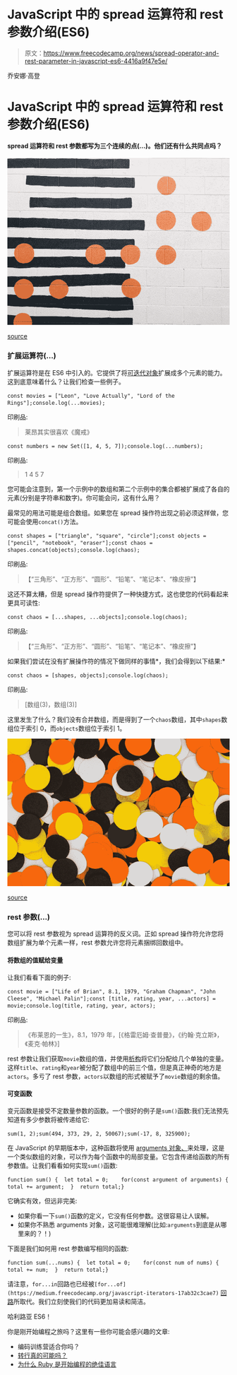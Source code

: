 # JavaScript 中的 spread 运算符和 rest 参数介绍(ES6)

> 原文：<https://www.freecodecamp.org/news/spread-operator-and-rest-parameter-in-javascript-es6-4416a9f47e5e/>

乔安娜·高登

# JavaScript 中的 spread 运算符和 rest 参数介绍(ES6)

#### spread 运算符和 rest 参数都写为三个连续的点(…)。他们还有什么共同点吗？

![xVf5V7-nilHXYj2WtcgAgE8QNW-DY6I23NS5](img/54d8f5aa251aa94a73ca03f1d992e62c.png)

[source](https://unsplash.com/photos/8AJuvX4hzws)

### 扩展运算符(…)

扩展运算符是在 ES6 中引入的。它提供了将[可迭代对象](https://developer.mozilla.org/en-US/docs/Web/JavaScript/Guide/Iterators_and_Generators#Iterators)扩展成多个元素的能力。这到底意味着什么？让我们检查一些例子。

```
const movies = ["Leon", "Love Actually", "Lord of the Rings"];console.log(...movies);
```

印刷品:

> 莱昂其实很喜欢《魔戒》

```
const numbers = new Set([1, 4, 5, 7]);console.log(...numbers);
```

印刷品:

> 1 4 5 7

您可能会注意到，第一个示例中的数组和第二个示例中的集合都被扩展成了各自的元素(分别是字符串和数字)。你可能会问，这有什么用？

最常见的用法可能是组合数组。如果您在 spread 操作符出现之前必须这样做，您可能会使用`concat()`方法。

```
const shapes = ["triangle", "square", "circle"];const objects = ["pencil", "notebook", "eraser"];const chaos = shapes.concat(objects);console.log(chaos);
```

印刷品:

> 【“三角形”、“正方形”、“圆形”、“铅笔”、“笔记本”、“橡皮擦”】

这还不算太糟，但是 spread 操作符提供了一种快捷方式，这也使您的代码看起来更具可读性:

```
const chaos = [...shapes, ...objects];console.log(chaos);
```

印刷品:

> 【“三角形”、“正方形”、“圆形”、“铅笔”、“笔记本”、“橡皮擦”】

如果我们尝试在没有扩展操作符的情况下做同样的事情*，我们会得到以下结果:*

```
const chaos = [shapes, objects];console.log(chaos);
```

印刷品:

> [数组(3)，数组(3)]

这里发生了什么？我们没有合并数组，而是得到了一个`chaos`数组，其中`shapes`数组位于索引 0，而`objects`数组位于索引 1。

![FWmzdtMxBzeGEB1G5byEABuOfQOA6QkCu82f](img/f6b803600c13cdc694573d97606f5ecc.png)

[source](https://unsplash.com/photos/DJpJDdeCrag)

### rest 参数(…)

您可以将 rest 参数视为 spread 运算符的反义词。正如 spread 操作符允许您将数组扩展为单个元素一样，rest 参数允许您将元素捆绑回数组中。

#### 将数组的值赋给变量

让我们看看下面的例子:

```
const movie = ["Life of Brian", 8.1, 1979, "Graham Chapman", "John Cleese", "Michael Palin"];const [title, rating, year, ...actors] = movie;console.log(title, rating, year, actors);
```

印刷品:

> 《布莱恩的一生》，8.1，1979 年，[《格雷厄姆·查普曼》，《约翰·克立斯》，《麦克·帕林》]

rest 参数让我们获取`movie`数组的值，并使用[析构](https://medium.com/@aska.gaudyn/destructuring-in-javascript-es6-ee963292623a)将它们分配给几个单独的变量。这样`title`、`rating`和`year`被分配了数组中的前三个值，但是真正神奇的地方是`actors`。多亏了 rest 参数，`actors`以数组的形式被赋予了`movie`数组的剩余值。

#### 可变函数

变元函数是接受不定数量参数的函数。一个很好的例子是`sum()`函数:我们无法预先知道有多少参数将被传递给它:

```
sum(1, 2);sum(494, 373, 29, 2, 50067);sum(-17, 8, 325900);
```

在 JavaScript 的早期版本中，这种函数将使用 [arguments 对象、](https://developer.mozilla.org/en-US/docs/Web/JavaScript/Reference/Functions/arguments)来处理，这是一个类似数组的对象，可以作为每个函数中的局部变量。它包含传递给函数的所有参数值。让我们看看如何实现`sum()`函数:

```
function sum() {  let total = 0;    for(const argument of arguments) {    total += argument;  }  return total;}
```

它确实有效，但远非完美:

*   如果你看一下`sum()`函数的定义，它没有任何参数。这很容易让人误解。
*   如果你不熟悉 arguments 对象，这可能很难理解(比如:`arguments`到底是从哪里来的？！)

下面是我们如何用 rest 参数编写相同的函数:

```
function sum(...nums) {  let total = 0;    for(const num of nums) {    total += num;  }  return total;}
```

请注意，`for...in`回路也已经被`[for...of](https://medium.freecodecamp.org/javascript-iterators-17ab32c3cae7)` [回路](https://medium.freecodecamp.org/javascript-iterators-17ab32c3cae7)所取代。我们立刻使我们的代码更加易读和简洁。

哈利路亚 ES6！

你是刚开始编程之旅吗？这里有一些你可能会感兴趣的文章:

*   编码训练营适合你吗？
*   [转行真的可能吗？](https://medium.com/datadriveninvestor/is-career-change-really-possible-c29c9a0d791c)
*   [为什么 Ruby 是开始编程的绝佳语言](https://medium.com/@aska.gaudyn/why-ruby-is-a-great-language-to-start-programming-with-2f17e0c2907a)